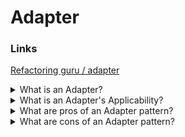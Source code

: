 # Adapter

### Links

[Refactoring guru / adapter](https://refactoring.guru/design-patterns/adapter)

<details>
  <summary>What is an Adapter?</summary>

Adapter is a structural design pattern that allows objects with incompatible interfaces to collaborate.

</details>

<details>
  <summary>What is an Adapter's Applicability?</summary>

- Use the Adapter class when you want to use some existing class, but its interface isn’t compatible with the rest of your code;
- Use the pattern when you want to reuse several existing subclasses that lack some common functionality that can’t be added to the superclass.

</details>

<details>
  <summary>What are pros of an Adapter pattern?</summary>

- It is possible to separate the interface or data conversion code from the primary business logic of the program (Single Responsibility Principle).
- It is possible to introduce new types of adapters into the program without breaking the existing client code, as long as they work with the adapters through the client interface (Open/Closed Principle).

</details>

<details>
  <summary>What are cons of an Adapter pattern?</summary>

- The overall complexity of the code increases because you need to introduce a set of new interfaces and classes. Sometimes it’s simpler just to change the service class so that it matches the rest of your code.

</details>
